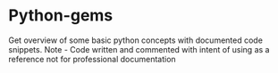 # Python-gems

Get overview of some basic python concepts with documented code snippets.
Note - Code written and commented with intent of using as a reference not for professional documentation
